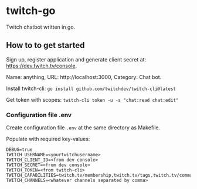 # twitch-go
Twitch chatbot written in go.

## How to to get started
Sign up, register application and generate client secret at: https://dev.twitch.tv/console.

Name: anything, URL: http://localhost:3000, Category: Chat bot.

Install twitch-cli: `go install github.com/twitchdev/twitch-cli@latest`

Get token with scopes: `twitch-cli token -u -s "chat:read chat:edit"`

### Configuration file .env

Create configuration file `.env` at the same directory as Makefile.

Populate with required key-values:
```
DEBUG=true
TWITCH_USERNAME=<yourtwitchusername>
TWITCH_CLIENT_ID=<from dev console>
TWITCH_SECRET=<from dev console>
TWITCH_TOKEN=<from twitch-cli>
TWITCH_CAPABILITIES=twitch.tv/membership,twitch.tv/tags,twitch.tv/commands
TWITCH_CHANNELS=<whatever channels separated by comma>
```